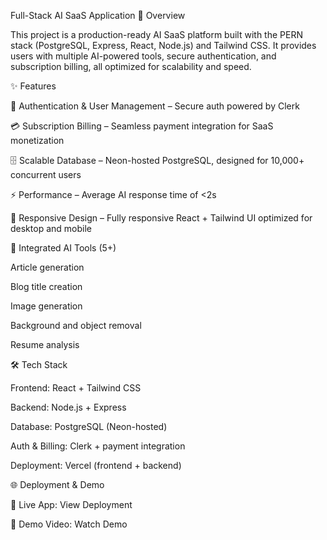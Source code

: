 Full-Stack AI SaaS Application
🚀 Overview

This project is a production-ready AI SaaS platform built with the PERN stack (PostgreSQL, Express, React, Node.js) and Tailwind CSS. It provides users with multiple AI-powered tools, secure authentication, and subscription billing, all optimized for scalability and speed.

✨ Features

🔑 Authentication & User Management – Secure auth powered by Clerk

💳 Subscription Billing – Seamless payment integration for SaaS monetization

🗄️ Scalable Database – Neon-hosted PostgreSQL, designed for 10,000+ concurrent users

⚡ Performance – Average AI response time of <2s

📱 Responsive Design – Fully responsive React + Tailwind UI optimized for desktop and mobile

🤖 Integrated AI Tools (5+)

Article generation

Blog title creation

Image generation

Background and object removal

Resume analysis

🛠️ Tech Stack

Frontend: React + Tailwind CSS

Backend: Node.js + Express

Database: PostgreSQL (Neon-hosted)

Auth & Billing: Clerk + payment integration

Deployment: Vercel (frontend + backend)

🌐 Deployment & Demo

🔗 Live App: View Deployment

🎥 Demo Video: Watch Demo
